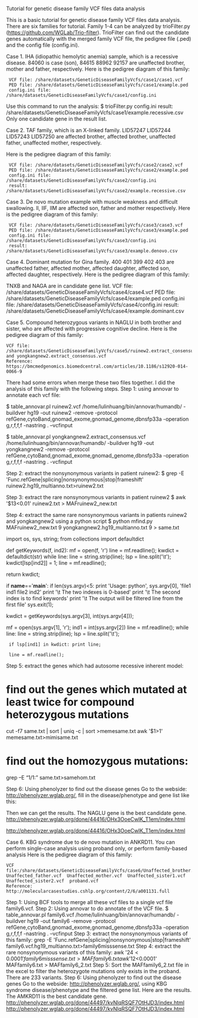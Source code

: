 
Tutorial for genetic disease family VCF files data analysis

This is a basic tutorial for genetic disease family VCF files data analysis. There are six families for tutorial. Family 1-4 can be analyzed by trioFilter.py (https://github.com/WGLab/Trio-filter). TrioFilter can find out the candidate genes automatically with the merged family VCF file, the pedigree file (.ped) and the config file (config.ini).

Case 1. IHA (idiopathic hemolytic anemia) sample, which is a recessive disease. 84060 is case (son), 84615   88962   92157 are unaffected brother, mother and father, respectively.
Here is the pedigree diagram of this family:

 
     VCF file: /share/datasets/GeneticDiseaseFamilyVcfs/case1/case1.vcf
     PED file: /share/datasets/GeneticDiseaseFamilyVcfs/case1/example.ped
     config.ini file: /share/datasets/GeneticDiseaseFamilyVcfs/case1/config.ini

Use this command to run the analysis:
$ trioFilter.py config.ini
     result: /share/datasets/GeneticDiseaseFamilyVcfs/case1/example.recessive.csv
Only one candidate gene in the result list.

Case 2. TAF family, which is an X-linked family. LID57247 LID57244 LID57243 LID57250 are affected brother, affected brother, unaffected father, unaffected mother, respectively.

Here is the pedigree diagram of this family:
 

     VCF file: /share/datasets/GeneticDiseaseFamilyVcfs/case2/case2.vcf
     PED file: /share/datasets/GeneticDiseaseFamilyVcfs/case2/example.ped
     config.ini file: /share/datasets/GeneticDiseaseFamilyVcfs/case2/config.ini
     result: /share/datasets/GeneticDiseaseFamilyVcfs/case2/example.recessive.csv

Case 3. De novo mutation example with muscle weakness and difficult swallowing. ll, llF, llM are affected son, father and mother respectively.
Here is the pedigree diagram of this family:
 

     VCF file: /share/datasets/GeneticDiseaseFamilyVcfs/case3/case3.vcf
     PED file: /share/datasets/GeneticDiseaseFamilyVcfs/case3/example.ped
     config.ini file: /share/datasets/GeneticDiseaseFamilyVcfs/case3/config.ini
     result: /share/datasets/GeneticDiseaseFamilyVcfs/case3/example.denovo.csv

Case 4. Dominant mutation for Gina family. 400 401 399 402 403 are unaffected father, affected mother, affected daughter, affected son, affected daughter, respectively.
Here is the pedigree diagram of this family:
 


TNXB and NAGA are in candidate gene list.
          VCF file: /share/datasets/GeneticDiseaseFamilyVcfs/case4/case4.vcf
          PED file: /share/datasets/GeneticDiseaseFamilyVcfs/case4/example.ped
          config.ini file: /share/datasets/GeneticDiseaseFamilyVcfs/case4/config.ini
          result: /share/datasets/GeneticDiseaseFamilyVcfs/case4/example.dominant.csv

Case 5. Compound heterozygous variants in NAGLU in both brother and sister, who are affected with progressive cognitive decline.
Here is the pedigree diagram of this family:
 


    VCF file: /share/datasets/GeneticDiseaseFamilyVcfs/case5/ruinew2.extract_consensus.vcf and yongkangnew2.extract_consensus.vcf
    Reference: https://bmcmedgenomics.biomedcentral.com/articles/10.1186/s12920-014-0066-9
   There had some errors when merge these two files together. I did the analysis of this family with the following steps.
Step 1: using annovar to annotate each vcf file:

$ table_annovar.pl ruinew2.vcf /home/lulinhuang/bin/annovar/humandb/ -buildver hg19 -out ruinew2 -remove -protocol refGene,cytoBand,gnomad_exome,gnomad_genome,dbnsfp33a -operation g,r,f,f,f -nastring . –vcfinput

$ table_annovar.pl yongkangnew2.extract_consensus.vcf /home/lulinhuang/bin/annovar/humandb/ -buildver hg19 -out yongkangnew2 -remove -protocol refGene,cytoBand,gnomad_exome,gnomad_genome,dbnsfp33a -operation g,r,f,f,f -nastring . -vcfinput

Step 2: extract the nonsynonymous variants in patient ruinew2:
$ grep -E 'Func.refGene|splicing|nonsynonymous|stop|frameshift' ruinew2.hg19_multianno.txt>ruinew2.txt 

Step 3: extract the rare nonsynonymous variants in patient ruinew2
$ awk '$13<0.01' ruinew2.txt > MAFruinew2_new.txt

Step 4: extract the same rare nonsynonymous variants in patients ruinew2 and yongkangnew2 using a python script
$ python mfind.py MAFruinew2_new.txt 9 yongkangnew2.hg19_multianno.txt 9 > same.txt

import os, sys, string;
from collections import defaultdict

def getKeywords(f, ind2):
   mf = open(f, 'r')
   line = mf.readline();
   kwdict = defaultdict(str)
   while line:
      line = string.strip(line);
      lsp = line.split('\t');
      kwdict[lsp[ind2]] = 1;
      line = mf.readline();

   return kwdict;

if __name__=='__main__':
  if len(sys.argv)<5:
     print 'Usage: python', sys.argv[0], 'file1 ind1 file2 ind2'
     print '\t The two indexes is 0-based'
     print '\t The second index is to find keywords'
     print '\t The output will be filtered line from the first file'
     sys.exit(1);

  kwdict = getKeywords(sys.argv[3], int(sys.argv[4]));

  mf = open(sys.argv[1], 'r'); ind1 = int(sys.argv[2])
  line = mf.readline();
  while line:
     line = string.strip(line);
     lsp = line.split('\t');

     if lsp[ind1] in kwdict: print line;

     line = mf.readline();

Step 5: extract the genes which had autosome recessive inherent model:
# find out the genes which mutated at least twice for compound heterozygous mutations
cut -f7 same.txt | sort | uniq -c | sort >memesame.txt
awk '$1>1' memesame.txt>mimisame.txt
# find out the homozygous mutations:
grep –E “1/1:” same.txt>samehom.txt

Step 6: Using phenolyzer to find out the disease genes
Go to the webside: http://phenolyzer.wglab.org/, fill in the disease/phenotype and gene list like this:	
 
Then we can get the results. The NAGLU gene is the best candidate gene.
http://phenolyzer.wglab.org/done/44416/OHx3OoeCwlK_T1em/index.html
 
http://phenolyzer.wglab.org/done/44416/OHx3OoeCwlK_T1em/index.html
 


Case 6. KBG syndrome due to de novo mutation in ANKRD11. You can perform single-case analysis using proband only, or perform family-based analysis
Here is the pedigree diagram of this family:
 
    VCF file:/share/datasets/GeneticDiseaseFamilyVcfs/case6/Unaffected_brother.vcf  Unaffected_father.vcf  Unaffected_mother.vcf  Unaffected_sister1.vcf  Unaffected_sister2.vcf  proband.vcf
    Reference: http://molecularcasestudies.cshlp.org/content/2/6/a001131.full

Step 1: Using BCF tools to merge all these vcf files to a single vcf file family6.vcf.
Step 2: Using annovar to do annotate of the VCF file.
$ table_annovar.pl family6.vcf /home/lulinhuang/bin/annovar/humandb/ -buildver hg19 -out family6 -remove -protocol refGene,cytoBand,gnomad_exome,gnomad_genome,dbnsfp33a -operation g,r,f,f,f -nastring . –vcfinput
Step 3: extract the nonsynonymous variants of this family:
grep -E 'Func.refGene|splicing|nonsynonymous|stop|frameshift' family6.vcf.hg19_multianno.txt>family6misssense.txt
Step 4: extract the rare nonsynonymous variants of this family:
awk '$24<0.0001' family6misssense.txt > MAFfamily6.txt
awk '$12<0.0001' MAFfamily6.txt > MAFfamily6_2.txt
Step 5: Sort the MAFfamily6_2.txt file in the excel to filter the heterozygote mutations only exists in the proband. There are 233 variants.
Step 6: Using phenolyzer to find out the disease genes
Go to the webside: http://phenolyzer.wglab.org/, using KBG syndrome disease/phenotype and the filtered gene list.
 Here are the results. The AMKRD11 is the best candidate gene.
http://phenolyzer.wglab.org/done/44497/kvNlqRSQF7OtHJD3/index.html
http://phenolyzer.wglab.org/done/44497/kvNlqRSQF7OtHJD3/index.html
 

 
